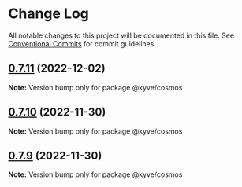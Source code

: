 # Change Log

All notable changes to this project will be documented in this file.
See [Conventional Commits](https://conventionalcommits.org) for commit guidelines.

## [0.7.11](https://github.com/KYVENetwork/node/compare/@kyve/cosmos@0.7.10...@kyve/cosmos@0.7.11) (2022-12-02)

**Note:** Version bump only for package @kyve/cosmos

## [0.7.10](https://github.com/KYVENetwork/node/compare/@kyve/cosmos@0.7.9...@kyve/cosmos@0.7.10) (2022-11-30)

**Note:** Version bump only for package @kyve/cosmos

## [0.7.9](https://github.com/KYVENetwork/node/compare/@kyve/cosmos@0.7.8...@kyve/cosmos@0.7.9) (2022-11-30)

**Note:** Version bump only for package @kyve/cosmos
